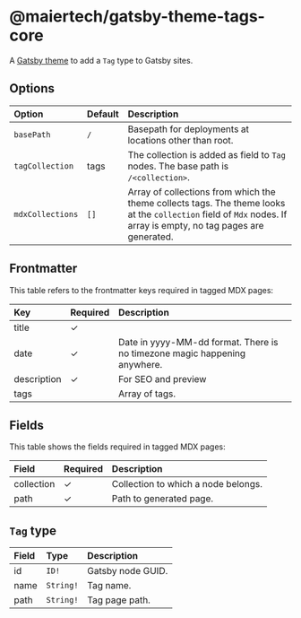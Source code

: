 # @maiertech/gatsby-theme-tags-core

A [Gatsby theme](https://www.gatsbyjs.com/docs/themes/what-are-gatsby-themes/)
to add a `Tag` type to Gatsby sites.

## Options

| Option           | Default | Description                                                                                                                                                       |
| :--------------- | :------ | :---------------------------------------------------------------------------------------------------------------------------------------------------------------- |
| `basePath`       | `/`     | Basepath for deployments at locations other than root.                                                                                                            |
| `tagCollection`  | tags    | The collection is added as field to `Tag` nodes. The base path is `/<collection>`.                                                                                |
| `mdxCollections` | `[]`    | Array of collections from which the theme collects tags. The theme looks at the `collection` field of `Mdx` nodes. If array is empty, no tag pages are generated. |

## Frontmatter

This table refers to the frontmatter keys required in tagged MDX pages:

| Key         | Required | Description                                                               |
| :---------- | :------- | :------------------------------------------------------------------------ |
| title       | ✓        |                                                                           |
| date        | ✓        | Date in yyyy-MM-dd format. There is no timezone magic happening anywhere. |
| description | ✓        | For SEO and preview                                                       |
| tags        |          | Array of tags.                                                            |

## Fields

This table shows the fields required in tagged MDX pages:

| Field      | Required | Description                         |
| :--------- | :------- | :---------------------------------- |
| collection | ✓        | Collection to which a node belongs. |
| path       | ✓        | Path to generated page.             |

## `Tag` type

| Field | Type      | Description       |
| :---- | :-------- | :---------------- |
| id    | `ID!`     | Gatsby node GUID. |
| name  | `String!` | Tag name.         |
| path  | `String!` | Tag page path.    |
